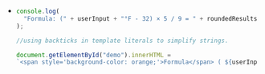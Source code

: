 - ```js
  console.log(
    "Formula: (" + userInput + "°F - 32) × 5 / 9 = " + roundedResults + "°C"
  );
  
  //using backticks in template literals to simplify strings.
  
  document.getElementById("demo").innerHTML = 
  `<span style='background-color: orange;'>Formula</span> ( ${userInput}${boldFehrenheit} - 32) × 5 / 9 = ${roundedResults}<b>°C</b>`;
  
  ```